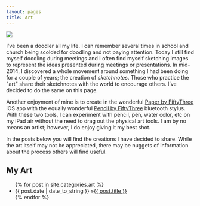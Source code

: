 ```yaml
---
layout: pages
title: Art
---
```


<img class="category" src="http://www.stevencombs.com/images/design/art.svg" />

I've been a doodler all my life. I can remember several times in school and church being scolded for doodling and not paying attention. Today I still find myself doodling during meetings and I often find myself sketching images to represent the ideas presented during meetings or presentations. In mid-2014, I discovered a whole movement around something I had been doing for a couple of years; the creation of *sketchnotes*. Those who practice the "art" share their sketchnotes with the world to encourage others. I’ve decided to do the same on this page.

Another enjoyment of mine is to create in the wonderful [Paper by FiftyThree](https://www.fiftythree.com/paper) iOS app with the equally wonderful [Pencil by FiftyThree](http://www.amazon.com/gp/product/B00JP12300/ref=as_li_tl?ie=UTF8&camp=1789&creative=390957&creativeASIN=B00JP12300&linkCode=as2&tag=bricinmypockb-20&linkId=DHKTVRXUYJNKKOTX) bluetooth stylus. With these two tools, I can experiment with pencil, pen, water color, etc on my iPad air without the need to drag out the physical art tools. I am by no means an artist; however, I do enjoy giving it my best shot.

In the posts below you will find the creations I have decided to share. While the art itself may not be appreciated, there may be nuggets of information about the process others will find useful.

## My Art
<ul id="blog-posts" class="posts">
{% for post in site.categories.art %}
    <li><span>{{ post.date | date_to_string }} &raquo;</span><a href="{{ post.url }}">{{ post.title }}</a></li>
{% endfor %}
</ul>
